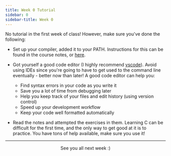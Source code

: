 ```yaml
---
title: Week 0 Tutorial
sidebar: 0
sidebar-title: Week 0
---
```


No tutorial in the first week of class! However, make sure you've done the following:

 - Set up your compiler, added it to your PATH. Instructions for this can be found in the course notes, or [here](http://www.codebind.com/cprogramming/install-mingw-windows-10-gcc/).

 - Got yourself a good code editor (I highly recommend [vscode](https://code.visualstudio.com/)). Avoid using
    IDEs since you're going to have to get used to the command line eventually - better now than later! A good
    code editor can help you:
    - Find syntax errors in your code as you write it
    - Save you a lot of time from debugging later
    - Help you keep track of your files and edit history (using version control)
    - Speed up your development workflow
    - Keep your code well formatted automatically


 - Read the notes and attempted the exercises in them. Learning C can be difficult for the first time, and the only
    way to get good at it is to practice. You have tons of help available, make sure you use it!

---

<p align="center"> See you all next week :) </p>